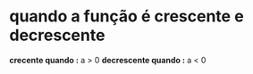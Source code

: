 # quando a função é crescente e decrescente
**crecente quando :** a > 0
**decrescente quando :** a < 0